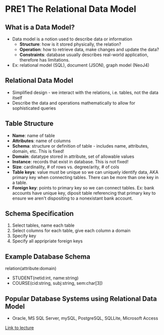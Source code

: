 # PRE1 The Relational Data Model 

## What is a Data Model? 
- Data model is a notion used to describe data or information 
    - **Structure**: how is it stored physically, the relation?
    - **Operation**: how to retrieve data, make changes and update the data?
    - **Constraints**: database usually describes real-world application, therefore has limitations.
- Ex: relational model (SQL), document (JSON), graph model (NeoJ4)

## Relational Data Model 
- Simplified design - we interact with the relations, i.e. tables, not the data itself 
- Describe the data and operations mathematically to allow for sophisticated queries 

## Table Structure 
- **Name**: name of table
- **Attributes**: name of columns 
- **Schema**: structure or definition of table - includes name, attributes, domain, etc. This is fixed!
- **Domain**: datatype stored in attribute, set of allowable values 
- **Instance**: records that exist in database. This is not fixed!
- **Size**: cardinality, # of rows vs. degree/arity, # of cols
- **Table keys**: value must be unique so we can uniquely identify data, AKA primary key when connecting tables. There can be more than one key in a table.
- **Foreign key**: points to primary key so we can connect tables. Ex: bank accounts have unique key, diposit table referencing that primary key to ensure we aren't dispositing to a nonexistant bank account. 

## Schema Specification
1. Select tables, name each table
2. Select columns for each table, give each column a domain
3. Specify key
4. Specify all appripriate foreign keys

## Example Database Schema 
relation(attribute:domain)
- STUDENT(netid:int, name:string)
- COURSE(cid:string, subj:string, sem:char\[3])

## Popular Database Systems using Relational Data Model 
- Oracle, MS SQL Server, mySQL, PostgreSQL, SQLLite, Microsoft Access

[Link to lecture](https://mediaspace.illinois.edu/media/t/1_qo56f9be)